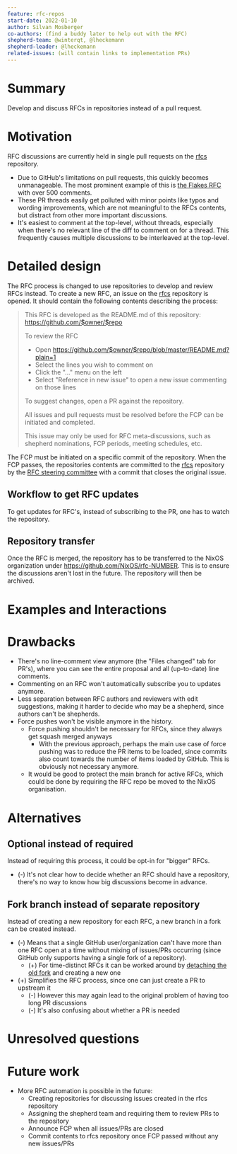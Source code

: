 ```yaml
---
feature: rfc-repos
start-date: 2022-01-10
author: Silvan Mosberger
co-authors: (find a buddy later to help out with the RFC)
shepherd-team: @winterqt, @lheckemann 
shepherd-leader: @lheckemann 
related-issues: (will contain links to implementation PRs)
---
```


# Summary
[summary]: #summary

Develop and discuss RFCs in repositories instead of a pull request.

# Motivation
[motivation]: #motivation

RFC discussions are currently held in single pull requests on the [rfcs](https://github.com/NixOS/rfcs/pulls) repository.
- Due to GitHub's limitations on pull requests, this quickly becomes unmanageable.
  The most prominent example of this is [the Flakes RFC](https://github.com/NixOS/rfcs/pull/49) with over 500 comments.
- These PR threads easily get polluted with minor points like typos and wording improvements,
  which are not meaningful to the RFCs contents, but distract from other more important discussions.
- It's easiest to comment at the top-level, without threads,
  especially when there's no relevant line of the diff to comment on for a thread.
  This frequently causes multiple discussions to be interleaved at the top-level.

# Detailed design
[design]: #detailed-design

The RFC process is changed to use repositories to develop and review RFCs instead.
To create a new RFC, an issue on the [rfcs](https://github.com/NixOS/rfcs) repository is opened.
It should contain the following contents describing the process:

> This RFC is developed as the README.md of this repository: https://github.com/$owner/$repo
>
> To review the RFC
> - Open https://github.com/$owner/$repo/blob/master/README.md?plain=1
> - Select the lines you wish to comment on
> - Click the "..." menu on the left
> - Select "Reference in new issue" to open a new issue commenting on those lines
>
> To suggest changes, open a PR against the repository.
>
> All issues and pull requests must be resolved before the FCP can be initiated and completed.
>
> This issue may only be used for RFC meta-discussions, such as shepherd nominations, FCP periods, meeting schedules, etc.

The FCP must be initiated on a specific commit of the repository.
When the FCP passes, the repositories contents are committed to the [rfcs](https://github.com/NixOS/rfcs) repository by the [RFC steering committee](https://github.com/NixOS/rfcs#rfc-steering-committee) with a commit that closes the original issue.

## Workflow to get RFC updates
To get updates for RFC's, instead of subscribing to the PR, one has to watch the repository.

## Repository transfer

Once the RFC is merged, the repository has to be transferred to the NixOS organization under https://github.com/NixOS/rfc-NUMBER. This is to ensure the discussions aren't lost in the future. The repository will then be archived.

# Examples and Interactions
[examples-and-interactions]: #examples-and-interactions


# Drawbacks
[drawbacks]: #drawbacks
- There's no line-comment view anymore (the "Files changed" tab for PR's), where you can see the entire proposal and all (up-to-date) line comments.
- Commenting on an RFC won't automatically subscribe you to updates anymore.
- Less separation between RFC authors and reviewers with edit suggestions, making it harder to decide who may be a shepherd, since authors can't be shepherds.
- Force pushes won't be visible anymore in the history.
  - Force pushing shouldn't be necessary for RFCs, since they always get squash merged anyways
    - With the previous approach, perhaps the main use case of force pushing was to reduce the PR items to be loaded,
      since commits also count towards the number of items loaded by GitHub.
      This is obviously not necessary anymore.
  - It would be good to protect the main branch for active RFCs,
    which could be done by requiring the RFC repo be moved to the NixOS organisation.

# Alternatives
[alternatives]: #alternatives

## Optional instead of required

Instead of requiring this process, it could be opt-in for "bigger" RFCs.
- (-) It's not clear how to decide whether an RFC should have a repository, there's no way to know how big discussions become in advance.

## Fork branch instead of separate repository

Instead of creating a new repository for each RFC, a new branch in a fork can be created instead.
- (-) Means that a single GitHub user/organization can't have more than one RFC open at a time without mixing of issues/PRs occurring (since GitHub only supports having a single fork of a repository).
  - (+) For time-distinct RFCs it can be worked around by [detaching the old fork](https://support.github.com/request/fork) and creating a new one
- (+) Simplifies the RFC process, since one can just create a PR to upstream it
  - (-) However this may again lead to the original problem of having too long PR discussions
  - (-) It's also confusing about whether a PR is needed

# Unresolved questions
[unresolved]: #unresolved-questions


# Future work
[future]: #future-work

- More RFC automation is possible in the future:
  - Creating repositories for discussing issues created in the rfcs repository
  - Assigning the shepherd team and requiring them to review PRs to the repository
  - Announce FCP when all issues/PRs are closed
  - Commit contents to rfcs repository once FCP passed without any new issues/PRs


